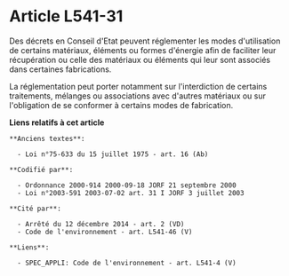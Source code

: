 # Article L541-31

Des décrets en Conseil d'Etat peuvent réglementer les modes d'utilisation de certains matériaux, éléments ou formes d'énergie
afin de faciliter leur récupération ou celle des matériaux ou éléments qui leur sont associés dans certaines fabrications.

La réglementation peut porter notamment sur l'interdiction de certains traitements, mélanges ou associations avec d'autres
matériaux ou sur l'obligation de se conformer à certains modes de fabrication.

**Liens relatifs à cet article**

	**Anciens textes**:

	  - Loi n°75-633 du 15 juillet 1975 - art. 16 (Ab)

	**Codifié par**:

	  - Ordonnance 2000-914 2000-09-18 JORF 21 septembre 2000
	  - Loi n°2003-591 2003-07-02 art. 31 I JORF 3 juillet 2003

	**Cité par**:

	  - Arrêté du 12 décembre 2014 - art. 2 (VD)
	  - Code de l'environnement - art. L541-46 (V)

	**Liens**:

	  - SPEC_APPLI: Code de l'environnement - art. L541-4 (V)
